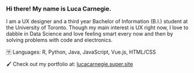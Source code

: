 ### Hi there! My name is Luca Carnegie.

I am a UX designer and a third year Bachelor of Information (B.I.) student at the University of Toronto. Though my main interest is UX right now, I love to dabble in Data Science and love feeling smart every now and then by solving problems with code and electronics.

🈂️ Languages: R, Python, Java, JavaScript, Vue.js, HTML/CSS

🖌️ Check out my portfolio at: [lucacarnegie.super.site](https://lucacarnegie.super.site/)


